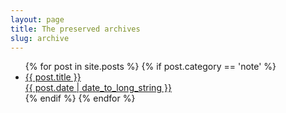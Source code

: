 ```yaml
---
layout: page
title: The preserved archives
slug: archive
---
```


<div class="margin--bottom">
  <ul class="archive-list">
  {% for post in site.posts %}
  {% if post.category == 'note' %}
    <li class="archive-list-item">
      <a class="archive-list-item__link" href="{{ post.url }}">
        <div class="o-layout o-layout--center">
          <div class="o-layout__item u-1/2@desktop u-1@mobile">
            <div class="archive-list-item__title">
              {{ post.title }}
            </div>
          </div>
          <div class="o-layout__item u-1/2@desktop u-1@mobile">
            <div class="archive-list-item__date">
              {{ post.date | date_to_long_string }}
            </div>
          </div>
        </div>
      </a>
    </li>
  {% endif %}
  {% endfor %}
  </ul>
</div>
